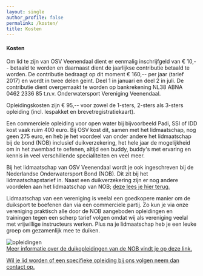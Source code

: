 ```yaml
---
layout: single
author_profile: false
permalink: /kosten/
title: Kosten
---
```


#### Kosten
Om lid te zijn van OSV Veenendaal dient er eenmalig inschrijfgeld van € 10,-- betaald te worden en daarnaast dient de jaarlijkse contributie betaald te worden. De contributie bedraagt op dit moment € 160,-- per jaar (tarief 2017) en wordt in twee delen geint. Deel 1 in januari en deel 2 in juli. De contributie dient overgemaakt te worden op bankrekening NL38 ABNA 0462 2336 85 t.n.v. Onderwatersport Vereniging Veenendaal.  
  
Opleidingskosten zijn € 95,-- voor zowel de 1-sters, 2-sters als 3-sters opleiding (incl. lespakket en brevetregistratiekaart).  

Een commerciele opleiding voor open water bij bijvoorbeeld Padi, SSI of IDD kost vaak ruim 400 euro.
Bij OSV kost dit, samen met het lidmaatschap, nog geen 275 euro, en heb je het voordeel van onder andere het lidmaatschap bij de bond (NOB) inclusief duikverzekering, het hele jaar de mogelijkheid om in het zwembad te oefenen, altijd een buddy, buddy's met ervaring en kennis in veel verschillende specialiteiten en veel meer.

Bij het lidmaatschap van OSV Veenendaal wordt je ook ingeschreven bij de Nederlandse Onderwatersport Bond (NOB). Dit zit bij het lidmaatschapstarief in. Naast een duikverzekering zijn er nog andere voordelen aan het lidmaatschap van NOB; [deze lees je hier terug.](https://onderwatersport.org/de-nob/ledenvoordeel/ledenvoordeel-onderwatersporters/)  
  
Lidmaatschap van een vereniging is veelal een goedkopere manier om de duiksport te boefenen dan via een commerciele partij. Zo kun je via onze vereniging praktisch alle door de NOB aangeboden opleidingen en trainingen tegen een scherp tarief volgen omdat wij als vereniging veelal met vrijwillige instructeurs werken. Plus na je lidmaatschap heb je een leuke groep om gezamenlijk mee te duiken.  

![opleidingen](https://onderwatersport.org/wp-content/uploads/2023/12/opleidingen.jpg)  
[Meer informatie over de duikopleidingen van de NOB vindt je op deze link.](https://onderwatersport.org/voor-duikers/duikopleidingen/)  

[Wil je lid worden of een specifieke opleiding bij ons volgen neem dan contact op.](/contact/)
